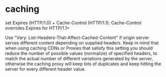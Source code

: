 # caching

set Expires (HTTP/1.0) + Cache-Control (HTTP/1.1);
Cache-Control overrides Expires for HTTP/1.1+

Use "Vary: List-Headers-That-Affect-Cached-Content" if origin server
serves different content depending on supplied headers. Keep in mind
that when using caching CDNs or Proxies that satisfy this setting you
should reduce the number of possible values (normalize) of specified headers,
to match the actual number of different variations generated by the server,
otherwise the caching proxy will keep lots of duplicates and keep hitting
the server for every different header value.
